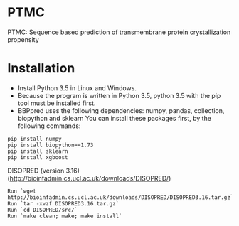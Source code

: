 # PTMC
PTMC: Sequence based prediction of transmembrane protein crystallization propensity



# Installation
* Install Python 3.5 in Linux and Windows.
* Because the program is written in Python 3.5, python 3.5 with the pip tool must be installed first. 
* BBPpred uses the following dependencies: numpy, pandas, collection, biopython and sklearn You can install these packages first, by the following commands:
```
pip install numpy
pip install biopython==1.73 
pip install sklearn
pip install xgboost
```

DISOPRED (version 3.16) (http://bioinfadmin.cs.ucl.ac.uk/downloads/DISOPRED/)
```
Run `wget http://bioinfadmin.cs.ucl.ac.uk/downloads/DISOPRED/DISOPRED3.16.tar.gz`
Run `tar -xvzf DISOPRED3.16.tar.gz`
Run `cd DISOPRED/src/`
Run `make clean; make; make install`
```
    
